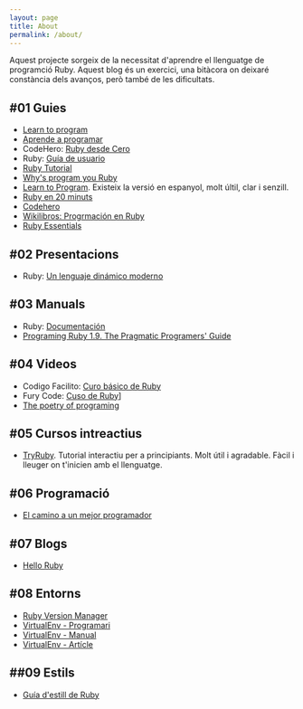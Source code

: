 ```yaml
---
layout: page
title: About
permalink: /about/
---
```



Aquest projecte sorgeix de la necessitat d'aprendre el llenguatge de programció Ruby. Aquest blog és un exercici, una bitàcora on deixaré constància dels avanços, però també de les dificultats.

## #01 Guies

- [Learn to program](https://pine.fm/LearnToProgram/)
- [Aprende a programar](http://rubysur.org/aprende.a.programar/)
- CodeHero: [Ruby desde Cero](http://codehero.co/series/ruby-desde-cero.html)
- Ruby: [Guía de usuario](http://es.tldp.org/Manuales-LuCAS/doc-guia-usuario-ruby/guia-usuario-ruby.pdf)
- [Ruby Tutorial](http://tryruby.org/levels/1/challenges/0)
- [Why's program you Ruby](http://www.rubyinside.com/media/poignant-guide.pdf)
- [Learn to Program](https://pine.fm/LearnToProgram/). Existeix la versió en espanyol, molt últil, clar i senzill.
- [Ruby en 20 minuts](https://www.ruby-lang.org/es/documentation/quickstart/)
- [Codehero](http://codehero.co/series/ruby-desde-cero.html)
- [Wikilibros: Progrmación en Ruby](https://es.wikibooks.org/wiki/Programaci%C3%B3n_en_Ruby)
- [Ruby Essentials](http://www.techotopia.com/index.php/Ruby_Essentials)

## #02 Presentacions

- Ruby: [Un lenguaje dinámico moderno](http://www.demiurgo.org/charlas/ruby.pdf)

## #03 Manuals

- Ruby: [Documentación](https://www.ruby-lang.org/es/documentation/)
- [Programing Ruby 1.9. The Pragmatic Programers' Guide](https://media.pragprog.com/titles/ruby3/ext_ruby.pdf)

## #04 Videos

- Codigo Facilito: [Curo básico de Ruby](https://codigofacilito.com/cursos/Ruby)
- Fury Code: [Cuso de Ruby](https://www.youtube.com/playlist?list=PLCCvCjJoQ5QUUE7_n12QjYOStSZZzsGiI)] 
- [The poetry of programing](https://youtu.be/-jRREn6ifEQ)

## #05 Cursos intreactius

- [TryRuby](http://tryruby.org/). Tutorial interactiu per a principiants. Molt útil i agradable. Fàcil i lleuger on t'inicien amb el llenguatge.

## #06 Programació

- [El camino a un mejor programador](http://emanchado.github.io/camino-mejor-programador/)

## #07 Blogs

- [Hello Ruby](http://blog.helloruby.com/tagged/backerupdate)

## #08 Entorns

- [Ruby Version Manager](http://rvm.io/)
- [VirtualEnv - Programari](https://github.com/rbenv/rbenv)
- [VirtualEnv - Manual](http://virtualenvwrapper.readthedocs.io/en/latest/)
- [VirtualEnv - Artícle](https://rooteando.com/virtualenvwrapper-liclipse-pip-y-algunas-cosas-mas/)

## ##09 Estils

- [Guía d'estill de Ruby](https://github.com/github/rubocop-github/blob/master/STYLEGUIDE.md)
